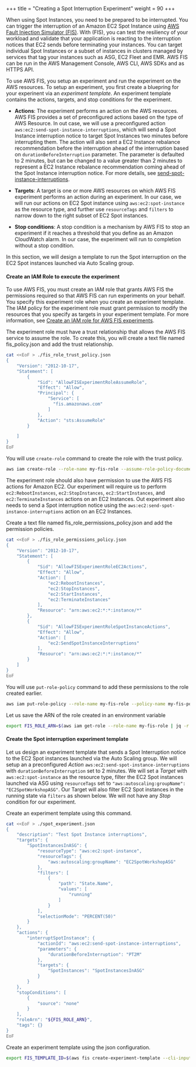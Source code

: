 +++
title = "Creating a Spot Interruption Experiment"
weight = 90
+++

When using Spot Instances, you need to be prepared to be interrupted. You can trigger the interruption of an Amazon EC2 Spot Instance using [AWS Fault Injection Simulator (FIS)](https://docs.aws.amazon.com/fis/latest/userguide/what-is.html). With (FIS), you can test the resiliency of your workload and validate that your application is reacting to the interruption notices that EC2 sends before terminating your instances. You can target individual Spot Instances or a subset of instances in clusters managed by services that tag your instances such as ASG, EC2 Fleet and EMR. AWS FIS can be run in the AWS Management Console, AWS CLI, AWS SDKs and as HTTPS API.

To use AWS FIS, you setup an experiment and run the experiment on the AWS resources. To setup an experiment, you first create a bluepring for your experinent via an *experiment template*. An experiment template contains the actions, targets, and stop conditions for the experiment. 

* **Actions**: The experiment performs an action on the AWS resources. AWS FIS provides a set of preconfigured actions based on the type of AWS Resource. In out case, we will use a preconfigured action `aws:ec2:send-spot-instance-interruptions`, which will send a Spot Instance interruption notice to target Spot Instances two minutes before interrupting them. The action will also sent a EC2 Instance rebalance recommendation before the interruption ahead of the interruption based on `durationBeforeInterruption` parameter. The parameter is defaulted to 2 minutes, but can be changed to a value greater than 2 minutes to represent a EC2 Instance rebalance recommendation coming ahead of the Spot Instance interruption notice. For more details, see [send-spot-instance-interruptions](https://docs.aws.amazon.com/fis/latest/userguide/fis-actions-reference.html#send-spot-instance-interruptions).

* **Targets**: A target is one or more AWS resources on which AWS FIS experiment performs an action during an experiment. In our case, we will run our actions on EC2 Spot instance using `aws:ec2:spot-instance` as the resource type, and further use `resourceTags` and `filters` to narrow down to the right subset of EC2 Spot instances.

* **Stop conditions**: A stop condition is a mechanism by AWS FIS to stop an experiment if it reaches a threshold that you define as an Amazon CloudWatch alarm. In our case, the experiment will run to completion without a stop condition.

In this section, we will design a template to run the Spot interruption on the EC2 Spot instances launched via Auto Scaling group.

#### Create an IAM Role to execute the experiment

To use AWS FIS, you must create an IAM role that grants AWS FIS the permissions required so that AWS FIS can run experiments on your behalf. You specify this experiment role when you create an experiment template. The IAM policy for the experiment role must grant permission to modify the resources that you specify as targets in your experiment template. For more information, see [Create an IAM role for AWS FIS experiments](https://docs.aws.amazon.com/fis/latest/userguide/getting-started-iam-service-role.html).

The experiment role must have a trust relationship that allows the AWS FIS service to assume the role. To create this, you will create a text file named fis_policy.json and add the trust relationship. 

```bash
cat <<EoF > ./fis_role_trust_policy.json
{
    "Version": "2012-10-17",
    "Statement": [
        {
            "Sid": "AllowFISExperimentRoleAssumeRole",
            "Effect": "Allow",
            "Principal": {
                "Service": [
                  "fis.amazonaws.com"
                ]
            },
            "Action": "sts:AssumeRole"
        }

    ]
}
EoF
```

You will use `create-role` command to create the role with the trust policy. 

```bash
aws iam create-role --role-name my-fis-role --assume-role-policy-document file://fis_role_trust_policy.json
```

The experiment role should also have permission to use the AWS FIS actions for Amazon EC2. Our experiment will require us to perform `ec2:RebootInstances`, `ec2:StopInstances`, `ec2:StartInstances`, and `ec2:TerminateInstances` actions on an EC2 Instances. Out experiment also needs to send a Spot interruption notice using the `aws:ec2:send-spot-instance-interruptions` action on an EC2 Instances. 

Create a text file named fis_role_permissions_policy.json and add the permission policies.

```bash
cat <<EoF > ./fis_role_permissions_policy.json
{
    "Version": "2012-10-17",
    "Statement": [
        {
            "Sid": "AllowFISExperimentRoleEC2Actions",
            "Effect": "Allow",
            "Action": [
                "ec2:RebootInstances",
                "ec2:StopInstances",
                "ec2:StartInstances",
                "ec2:TerminateInstances"
            ],
            "Resource": "arn:aws:ec2:*:*:instance/*"
        },
        {
            "Sid": "AllowFISExperimentRoleSpotInstanceActions",
            "Effect": "Allow",
            "Action": [
                "ec2:SendSpotInstanceInterruptions"
            ],
            "Resource": "arn:aws:ec2:*:*:instance/*"
        }
    ]
}
EoF
```

You will use `put-role-policy` command to add these permissions to the role created earlier. 

```bash
aws iam put-role-policy --role-name my-fis-role --policy-name my-fis-policy --policy-document file://fis_role_permissions_policy.json
```

Let us save the ARN of the role created in an environment variable

```bash
export FIS_ROLE_ARN=$(aws iam get-role --role-name my-fis-role | jq -r '.Role.Arn')
```


#### Create the Spot interruption experiment template

Let us design an experiment template that sends a Spot Interruption notice to the EC2 Spot instances launched via the Auto Scaling group. We will setup an a preconfigured *Action* `aws:ec2:send-spot-instance-interruptions` with `durationBeforeInterruption` set to 2 minutes. We will set a *Target* with `aws:ec2:spot-instance` as the resource type, filter the EC2 Spot instances launched via ASG using `resourceTags` set to `"aws:autoscaling:groupName": "EC2SpotWorkshopASG"`. Our Target will also filter EC2 Spot instances in the running state via `filters` as shown below. We will not have any *Stop* condition for our experiment.

Create an experiment template using this command.

```bash
cat <<EoF > ./spot_experiment.json
{
    "description": "Test Spot Instance interruptions",
    "targets": {
        "SpotInstancesInASG": {
            "resourceType": "aws:ec2:spot-instance",
            "resourceTags": {
                "aws:autoscaling:groupName": "EC2SpotWorkshopASG"
            },
            "filters": [
                {
                    "path": "State.Name",
                    "values": [
                        "running"
                    ]
                }
            ],
            "selectionMode": "PERCENT(50)"
        }
    },
    "actions": {
        "interruptSpotInstance": {
            "actionId": "aws:ec2:send-spot-instance-interruptions",
            "parameters": {
                "durationBeforeInterruption": "PT2M"
            },
            "targets": {
                "SpotInstances": "SpotInstancesInASG"
            }
        }
    },
    "stopConditions": [
        {
            "source": "none"
        }
    ],
    "roleArn": "${FIS_ROLE_ARN}",
    "tags": {}
}
EoF
```

Create an experiment template using the json configuration.

```bash
export FIS_TEMPLATE_ID=$(aws fis create-experiment-template --cli-input-json file://spot_experiment.json | jq -r '.experimentTemplate.id')
```

